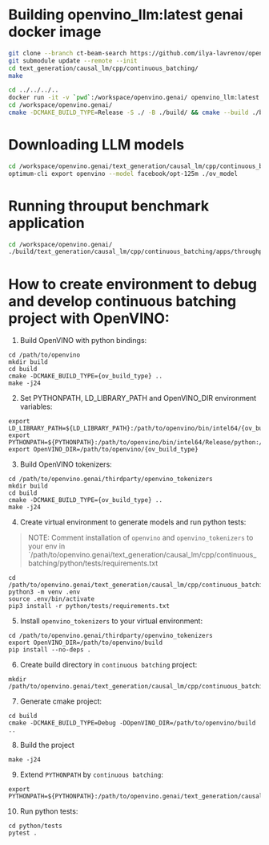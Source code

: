 # Building openvino_llm:latest genai docker image
```Bash
git clone --branch ct-beam-search https://github.com/ilya-lavrenov/openvino.genai.git
git submodule update --remote --init
cd text_generation/causal_lm/cpp/continuous_batching/
make
```

```Bash
cd ../../../..
docker run -it -v `pwd`:/workspace/openvino.genai/ openvino_llm:latest
cd /workspace/openvino.genai/
cmake -DCMAKE_BUILD_TYPE=Release -S ./ -B ./build/ && cmake --build ./build/ -j
```

# Downloading LLM models
```Bash
cd /workspace/openvino.genai/text_generation/causal_lm/cpp/continuous_batching/
optimum-cli export openvino --model facebook/opt-125m ./ov_model
```

# Running throuput benchmark application
```Bash
cd /workspace/openvino.genai/
./build/text_generation/causal_lm/cpp/continuous_batching/apps/throughput_benchmark --model /workspace/openvino.genai/text_generation/causal_lm/cpp/continuous_batching/ov_model --dataset /workspace/ShareGPT_V3_unfiltered_cleaned_split.json --dynamic_split_fuse --num_prompts 100 --device CPU --plugin_config {/"ENABLE_PROFILING/":true}
```


# How to create environment to debug and develop continuous batching project with OpenVINO:

1. Build OpenVINO with python bindings:
```
cd /path/to/openvino
mkdir build
cd build
cmake -DCMAKE_BUILD_TYPE={ov_build_type} ..
make -j24
```
2. Set PYTHONPATH, LD_LIBRARY_PATH and OpenVINO_DIR environment variables:
```
export LD_LIBRARY_PATH=${LD_LIBRARY_PATH}:/path/to/openvino/bin/intel64/{ov_build_type}
export PYTHONPATH=${PYTHONPATH}:/path/to/openvino/bin/intel64/Release/python:/path/to/openvino/tools/ovc
export OpenVINO_DIR=/path/to/openvino/{ov_build_type}
```
3. Build OpenVINO tokenizers:
```
cd /path/to/openvino.genai/thirdparty/openvino_tokenizers
mkdir build
cd build
cmake -DCMAKE_BUILD_TYPE={ov_build_type} ..
make -j24
```
4. Create virtual environment to generate models and run python tests:
> NOTE: Comment installation of `openvino` and `openvino_tokenizers` to your env in `/path/to/openvino.genai/text_generation/causal_lm/cpp/continuous_batching/python/tests/requirements.txt
```
cd /path/to/openvino.genai/text_generation/causal_lm/cpp/continuous_batching
python3 -m venv .env
source .env/bin/activate
pip3 install -r python/tests/requirements.txt
```
5. Install `openvino_tokenizers` to your virtual environment:
```
cd /path/to/openvino.genai/thirdparty/openvino_tokenizers
export OpenVINO_DIR=/path/to/openvino/build
pip install --no-deps .
```
6. Create build directory in `continuous batching` project:
```
mkdir /path/to/openvino.genai/text_generation/causal_lm/cpp/continuous_batching/build
```
7. Generate cmake project:
```
cd build
cmake -DCMAKE_BUILD_TYPE=Debug -DOpenVINO_DIR=/path/to/openvino/build ..
```
8. Build the project
```
make -j24
```
9. Extend `PYTHONPATH` by `continuous batching`:
```
export PYTHONPATH=${PYTHONPATH}:/path/to/openvino.genai/text_generation/causal_lm/cpp/continuous_batching/build/python
```
10. Run python tests:
```
cd python/tests
pytest .
```
